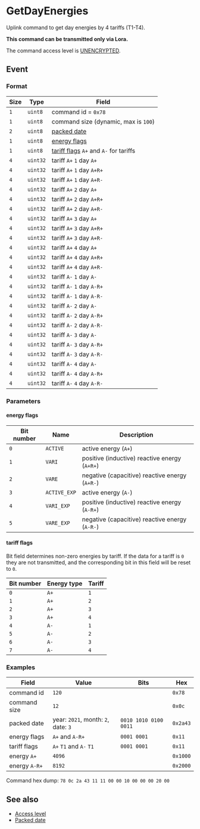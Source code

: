 # GetDayEnergies

Uplink command to get day energies by 4 tariffs (T1-T4).

**This command can be transmitted only via Lora.**

The command access level is [UNENCRYPTED](../basics.md#command-access-level).


## Event

### Format

| Size | Type     | Field                                                              |
| ---- | -------- | ------------------------------------------------------------------ |
| `1`  | `uint8`  | command id = `0x78`                                                |
| `1`  | `uint8`  | command size (dynamic, max is `100`)                               |
| `2`  | `uint8`  | [packed date](../../types.md#packed-date)                          |
| `1`  | `uint8`  | [energy flags](#energy-flags)                                      |
| `1`  | `uint8`  | [tariff flags](#non-zero-energies-flags) `A+` and `A-` for tariffs |
| `4`  | `uint32` | tariff `A+` `1` day `A+`                                           |
| `4`  | `uint32` | tariff `A+` `1` day `A+R+`                                         |
| `4`  | `uint32` | tariff `A+` `1` day `A+R-`                                         |
| `4`  | `uint32` | tariff `A+` `2` day `A+`                                           |
| `4`  | `uint32` | tariff `A+` `2` day `A+R+`                                         |
| `4`  | `uint32` | tariff `A+` `2` day `A+R-`                                         |
| `4`  | `uint32` | tariff `A+` `3` day `A+`                                           |
| `4`  | `uint32` | tariff `A+` `3` day `A+R+`                                         |
| `4`  | `uint32` | tariff `A+` `3` day `A+R-`                                         |
| `4`  | `uint32` | tariff `A+` `4` day `A+`                                           |
| `4`  | `uint32` | tariff `A+` `4` day `A+R+`                                         |
| `4`  | `uint32` | tariff `A+` `4` day `A+R-`                                         |
| `4`  | `uint32` | tariff `A-` `1` day `A-`                                           |
| `4`  | `uint32` | tariff `A-` `1` day `A-R+`                                         |
| `4`  | `uint32` | tariff `A-` `1` day `A-R-`                                         |
| `4`  | `uint32` | tariff `A-` `2` day `A-`                                           |
| `4`  | `uint32` | tariff `A-` `2` day `A-R+`                                         |
| `4`  | `uint32` | tariff `A-` `2` day `A-R-`                                         |
| `4`  | `uint32` | tariff `A-` `3` day `A-`                                           |
| `4`  | `uint32` | tariff `A-` `3` day `A-R+`                                         |
| `4`  | `uint32` | tariff `A-` `3` day `A-R-`                                         |
| `4`  | `uint32` | tariff `A-` `4` day `A-`                                           |
| `4`  | `uint32` | tariff `A-` `4` day `A-R+`                                         |
| `4`  | `uint32` | tariff `A-` `4` day `A-R-`                                         |

### Parameters

#### **energy flags**

| Bit number | Name         | Description                                    |
| ---------- | ------------ | ---------------------------------------------- |
| `0`        | `ACTIVE`     | active energy (`A+`)                           |
| `1`        | `VARI`       | positive (inductive) reactive energy (`A+R+`)  |
| `2`        | `VARE`       | negative (capacitive) reactive energy (`A+R-`) |
| `3`        | `ACTIVE_EXP` | active energy (`A-`)                           |
| `4`        | `VARI_EXP`   | positive (inductive) reactive energy (`A-R+`)  |
| `5`        | `VARE_EXP`   | negative (capacitive) reactive energy (`A-R-`) |

#### **tariff flags**

Bit field determines non-zero energies by tariff.
If the data for a tariff is `0` they are not transmitted, and the corresponding bit in this field will be reset to `0`.

| Bit number | Energy type | Tariff |
| ---------- | ----------- | ------ |
| `0`        | `A+`        | `1`    |
| `1`        | `A+`        | `2`    |
| `2`        | `A+`        | `3`    |
| `3`        | `A+`        | `4`    |
| `4`        | `A-`        | `1`    |
| `5`        | `A-`        | `2`    |
| `6`        | `A-`        | `3`    |
| `7`        | `A-`        | `4`    |

### Examples

| Field         | Value                               | Bits                  | Hex      |
| ------------- | ----------------------------------- | --------------------- | -------- |
| command id    | `120`                               |                       | `0x78`   |
| command size  | `12`                                |                       | `0x0c`   |
| packed date   | year: `2021`, month: `2`, date: `3` | `0010 1010 0100 0011` | `0x2a43` |
| energy flags  | `A+` and `A-R+`                     | `0001 0001`           | `0x11`   |
| tariff flags  | `A+` `T1` and `A-` `T1`             | `0001 0001`           | `0x11`   |
| energy `A+`   | `4096`                              |                       | `0x1000` |
| energy `A-R+` | `8192`                              |                       | `0x2000` |

Command hex dump: `78 0c 2a 43 11 11 00 00 10 00 00 00 20 00`


## See also

* [Access level](../basics.md#command-access-level)
* [Packed date](../../types.md#packed-date)
